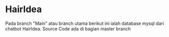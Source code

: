 # HairIdea
Pada branch "Main" atau branch utama berikut ini ialah database mysql dari chatbot HairIdea.
Source Code ada di bagian master branch
